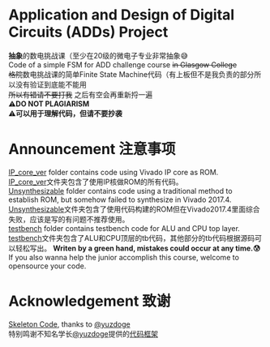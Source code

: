 # Application and Design of Digital Circuits (ADDs) Project  
**抽象**的数电挑战课（至少在20级的微电子专业非常抽象:sweat_smile:  
Code of a simple FSM for ADD challenge course ~~in Glasgow College~~  
~~格院~~数电挑战课的简单Finite State Machine代码（有上板但不是我负责的部分所以没有验证到底能不能用  
~~所以有错请不要打我~~ 之后有空会再重新捋一遍  
⚠**DO NOT PLAGIARISM**  
⚠**可以用于理解代码，但请不要抄袭**  
# Announcement  注意事项
[IP_core_ver](https://github.com/4Nanai/ADDs_Proj/tree/master/IP_core_ver) folder contains code using Vivado IP core as ROM.  
[IP_core_ver](https://github.com/4Nanai/ADDs_Proj/tree/master/IP_core_ver)文件夹包含了使用IP核做ROM的所有代码。  
[Unsynthesizable](https://github.com/4Nanai/ADDs_Proj/tree/master/Unsynthesizable) folder contains code using a traditional method to establish ROM, but somehow failed to synthesize in Vivado 2017.4.  
[Unsynthesizable](https://github.com/4Nanai/ADDs_Proj/tree/master/Unsynthesizable)文件夹包含了使用代码构建的ROM但在Vivado2017.4里面综合失败，应该是写的有问题不推荐使用。  
[testbench](https://github.com/4Nanai/ADDs_Proj/tree/master/testbench) folder contains testbench code for ALU and CPU top layer.
[testbench](https://github.com/4Nanai/ADDs_Proj/tree/master/testbench)文件夹包含了ALU和CPU顶层的tb代码，其他部分的tb代码根据源码可以轻松写出。
**Writen by a green hand, mistakes could occur at any time.:cold_sweat:** If you also wanna help the junior accomplish this course, welcome to opensource your code.  
# Acknowledgement  致谢
[Skeleton Code](https://github.com/yuzdoge/digital-circuit-lab-skeleton), thanks to [@yuzdoge](https://github.com/yuzdoge)  
特别鸣谢不知名学长[@yuzdoge](https://github.com/yuzdoge)提供的[代码框架](https://github.com/yuzdoge/digital-circuit-lab-skeleton)
